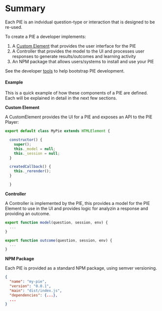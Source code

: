 # Summary

Each PIE is an indvidual question-type or interaction that is designed to be re-used.

To create a PIE a developer implements:

1. A [Custom Element](https://www.w3.org/TR/custom-elements/) that provides the user interface for the PIE
2. A Controller that provides the model to the UI and processes user responses to generate results/outcomes and learning activity 
3. An NPM package that allows users/systems to install and use your PIE

See the developer [tools](tools.md) to help bootstrap PIE development.

#### Example

This is a quick example of how these components of a PIE are defined. Each will be explained in detail in the next few sections.

**Custom Element**

A CustomElement provides the UI for a PIE and exposes an API to the PIE Player: 

```javascript
export default class MyPie extends HTMLElement {

  constructor() {
    super();
    this._model = null;
    this._session = null;
  }

  createdCallback() {
    this._rerender();
  }

  }

```

**Controller**

A Controller is implemented by the PIE, this provides a model for the PIE Element to use in the UI and provides logic for analyzin a response and providing an outcome.

```javascript
export function model(question, session, env) {
  ...
}

export function outcome(question, session, env) {
  ...
}
```

**NPM Package**

Each PIE is provided as a standard NPM package, using semver versioning.

```json
{
  "name": "my-pie",
  "version": "0.0.1",
  "main": "dist/index.js",
  "dependencies": {...},
  ...
}
``` 
